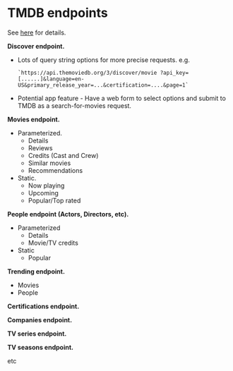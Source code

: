 # TMDB endpoints
See [here][tmdb] for details.

__Discover endpoint.__

+ Lots of query string options for more precise requests.
   e.g.

      `https://api.themoviedb.org/3/discover/movie ?api_key=[......]&language=en-US&primary_release_year=...&certification=....&page=1`

+ Potential app feature - Have a web form to select options and submit to TMDB as a search-for-movies request.

__Movies endpoint.__
+ Parameterized.
     + Details
     + Reviews
     + Credits (Cast and Crew)
     + Similar movies
     + Recommendations
+ Static.
     + Now playing
     + Upcoming
     + Popular/Top rated

__People endpoint (Actors, Directors, etc).__

+ Parameterized
     + Details
     + Movie/TV credits
+ Static
     + Popular

__Trending endpoint.__

+ Movies
+ People

__Certifications endpoint.__

__Companies endpoint.__

__TV series endpoint.__

__TV seasons endpoint.__

etc 

[tmdb]: https://developers.themoviedb.org/3/getting-started/introduction